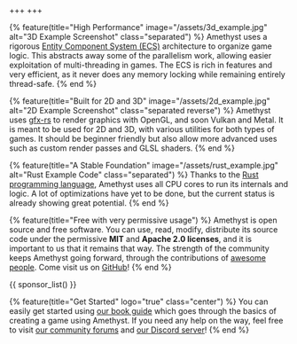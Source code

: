+++
+++

{% feature(title="High Performance" image="/assets/3d_example.jpg" alt="3D Example Screenshot" class="separated") %}
Amethyst uses a rigorous [Entity Component System (ECS)](https://en.wikipedia.org/wiki/Entity%E2%80%93component%E2%80%93system) architecture to organize game logic. This abstracts away some of the parallelism work, allowing easier exploitation of multi-threading in games. The ECS is rich in features and very efficient, as it never does any memory locking while remaining entirely thread-safe.
{% end %}

{% feature(title="Built for 2D and 3D" image="/assets/2d_example.jpg" alt="2D Example Screenshot" class="separated reverse") %}
Amethyst uses [gfx-rs](https://github.com/gfx-rs/gfx) to render graphics with OpenGL, and soon Vulkan and Metal. It is meant to be used for 2D and 3D, with various utilities for both types of games. It should be beginner friendly but also allow more advanced uses such as custom render passes and GLSL shaders. 
{% end %}

{% feature(title="A Stable Foundation" image="/assets/rust_example.jpg" alt="Rust Example Code" class="separated") %}
Thanks to the [Rust programming language](https://www.rust-lang.org/), Amethyst uses all CPU cores to run its internals and logic. A lot of optimizations have yet to be done, but the current status is already showing great potential. 
{% end %}

{% feature(title="Free with very permissive usage") %}
Amethyst is open source and free software. You can use, read, modify, distribute its source code under the permissive **MIT** and **Apache 2.0 licenses**, and it is important to us that it remains that way. The strength of the community keeps Amethyst going forward, through the contributions of [awesome people](https://github.com/amethyst/amethyst/graphs/contributors). Come visit us on [GitHub](https://github.com/amethyst/amethyst)!
{% end %}

{{ sponsor_list() }}

{% feature(title="Get Started" logo="true" class="center") %}
You can easily get started using [our book guide](https://www.amethyst.rs/book/latest/) which goes through the basics of creating a game using Amethyst. If you need any help on the way, feel free to visit [our community forums](https://community.amethyst.rs/) and [our Discord server](https://discord.gg/amethyst)!
{% end %}
